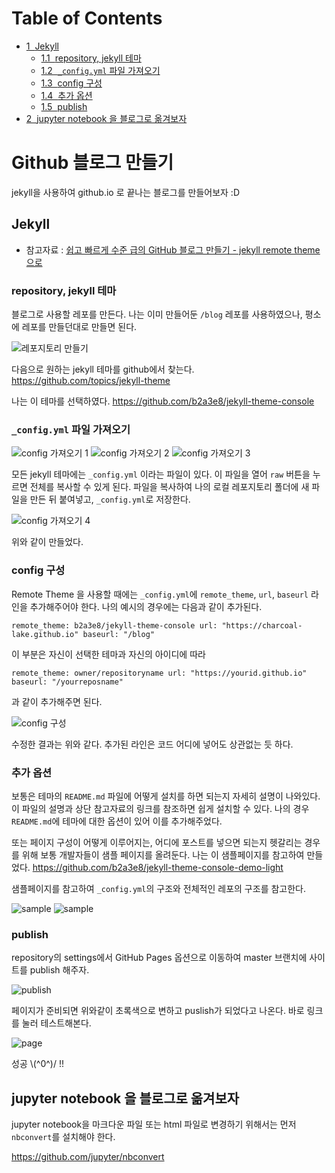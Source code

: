 <h1>Table of Contents<span class="tocSkip"></span></h1>
<div class="toc"><ul class="toc-item"><li><span><a href="#Jekyll" data-toc-modified-id="Jekyll-1"><span class="toc-item-num">1&nbsp;&nbsp;</span>Jekyll</a></span><ul class="toc-item"><li><span><a href="#repository,-jekyll-테마" data-toc-modified-id="repository,-jekyll-테마-1.1"><span class="toc-item-num">1.1&nbsp;&nbsp;</span>repository, jekyll 테마</a></span></li><li><span><a href="#_config.yml-파일-가져오기" data-toc-modified-id="_config.yml-파일-가져오기-1.2"><span class="toc-item-num">1.2&nbsp;&nbsp;</span><code>_config.yml</code> 파일 가져오기</a></span></li><li><span><a href="#config-구성" data-toc-modified-id="config-구성-1.3"><span class="toc-item-num">1.3&nbsp;&nbsp;</span>config 구성</a></span></li><li><span><a href="#추가-옵션" data-toc-modified-id="추가-옵션-1.4"><span class="toc-item-num">1.4&nbsp;&nbsp;</span>추가 옵션</a></span></li><li><span><a href="#publish" data-toc-modified-id="publish-1.5"><span class="toc-item-num">1.5&nbsp;&nbsp;</span>publish</a></span></li></ul></li><li><span><a href="#jupyter-notebook-을-블로그로-옮겨보자" data-toc-modified-id="jupyter-notebook-을-블로그로-옮겨보자-2"><span class="toc-item-num">2&nbsp;&nbsp;</span>jupyter notebook 을 블로그로 옮겨보자</a></span></li></ul></div>

# Github 블로그 만들기

jekyll을 사용하여 github.io 로 끝나는 블로그를 만들어보자 :D


## Jekyll


* 참고자료 : [쉽고 빠르게 수준 급의 GitHub 블로그 만들기 - jekyll remote theme으로](https://dreamgonfly.github.io/blog/jekyll-remote-theme/)

### repository, jekyll 테마

블로그로 사용할 레포를 만든다. 나는 이미 만들어둔 `/blog` 레포를 사용하였으나, 평소에 레포를 만들던대로 만들면 된다.

![레포지토리 만들기]({{site.url}}/blog/assets/image/github-blog/repo.png)

다음으로 원하는 jekyll 테마를 github에서 찾는다.<br> https://github.com/topics/jekyll-theme

나는 이 테마를 선택하였다. https://github.com/b2a3e8/jekyll-theme-console


### `_config.yml` 파일 가져오기

![config 가져오기 1]({{site.url}}/blog/assets/image/github-blog/conf1.png)
![config 가져오기 2]({{site.url}}/blog/assets/image/github-blog/conf2.png)
![config 가져오기 3]({{site.url}}/blog/assets/image/github-blog/conf3.png)

모든 jekyll 테마에는 `_config.yml` 이라는 파일이 있다. 이 파일을 열어 `raw` 버튼을 누르면 전체를 복사할 수 있게 된다. 파일을 복사하여 나의 로컬 레포지토리 폴더에 새 파일을 만든 뒤 붙여넣고, `_config.yml`로 저장한다.

![config 가져오기 4]({{site.url}}/blog/assets/image/github-blog/conf4.png)

위와 같이 만들었다.

### config 구성

Remote Theme 을 사용할 때에는 `_config.yml`에 `remote_theme`, `url`, `baseurl` 라인을 추가해주어야 한다. 나의 예시의 경우에는 다음과 같이 추가된다.

`
remote_theme: b2a3e8/jekyll-theme-console
url: "https://charcoal-lake.github.io"
baseurl: "/blog"
`

이 부분은 자신이 선택한 테마과 자신의 아이디에 따라

`
remote_theme: owner/repositoryname
url: "https://yourid.github.io"
baseurl: "/yourreposname"
`

과 같이 추가해주면 된다.

![config 구성]({{site.url}}/blog/assets/image/github-blog/conf5.png)

수정한 결과는 위와 같다. 추가된 라인은 코드 어디에 넣어도 상관없는 듯 하다.

### 추가 옵션

보통은 테마의 `README.md` 파일에 어떻게 설치를 하면 되는지 자세히 설명이 나와있다. 이 파일의 설명과 상단 참고자료의 링크를 참조하면 쉽게 설치할 수 있다. 나의 경우 `README.md`에 테마에 대한 옵션이 있어 이를 추가해주었다.

또는 페이지 구성이 어떻게 이루어지는, 어디에 포스트를 넣으면 되는지 헷갈리는 경우를 위해 보통 개발자들이 샘플 페이지를 올려둔다. 나는 이 샘플페이지를 참고하여 만들었다. https://github.com/b2a3e8/jekyll-theme-console-demo-light

샘플페이지를 참고하여 `_config.yml`의 구조와 전체적인 레포의 구조를 참고한다.

![sample]({{site.url}}/blog/assets/image/github-blog/sample1.png)
![sample]({{site.url}}/blog/assets/image/github-blog/sample2.png)

### publish

repository의 settings에서 GitHub Pages 옵션으로 이동하여 master 브랜치에 사이트를 publish 해주자.

![publish]({{site.url}}/blog/assets/image/github-blog/publish.png)

페이지가 준비되면 위와같이 초록색으로 변하고 puslish가 되었다고 나온다. 바로 링크를 눌러 테스트해본다.

![page]({{site.url}}/blog/assets/image/github-blog/page.png)

성공 \\(^0^)/ !!

## jupyter notebook 을 블로그로 옮겨보자

jupyter notebook을 마크다운 파일 또는 html 파일로 변경하기 위해서는 먼저 `nbconvert`를 설치해야 한다.

https://github.com/jupyter/nbconvert





```python

```
